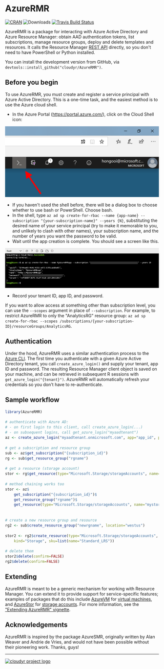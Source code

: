 # AzureRMR

[![CRAN](https://www.r-pkg.org/badges/version/AzureRMR)](https://cran.r-project.org/package=AzureRMR)
![Downloads](https://cranlogs.r-pkg.org/badges/AzureRMR)
[![Travis Build Status](https://travis-ci.org/cloudyr/AzureRMR.png?branch=master)](https://travis-ci.org/cloudyr/AzureRMR)

AzureRMR is a package for interacting with Azure Active Directory and Azure Resource Manager: obtain AAD authentication tokens, list subscriptions, manage resource groups, deploy and delete templates and resources. It calls the Resource Manager [REST API](https://docs.microsoft.com/en-us/rest/api/resources) directly, so you don't need to have PowerShell or Python installed.

You can install the development version from GitHub, via `devtools::install_github("cloudyr/AzureRMR")`.


## Before you begin

To use AzureRMR, you must create and register a service principal with Azure Active Directory. This is a one-time task, and the easiest method is to use the Azure cloud shell.

- In the Azure Portal (https://portal.azure.com/), click on the Cloud Shell icon:

![](vignettes/images/cloudportal2.png)

- If you haven't used the shell before, there will be a dialog box to choose whether to use bash or PowerShell. Choose bash.
- In the shell, type `az ad sp create-for-rbac --name {app-name} --subscription "{your-subscription-name}" --years {N}`, substituting the desired name of your service principal (try to make it memorable to you, and unlikely to clash with other names), your subscription name, and the number of years you want the password to be valid.
- Wait until the app creation is complete. You should see a screen like this.

![](vignettes/images/cloudshell.png)

- Record your tenant ID, app ID, and password.

If you want to allow access at something other than subscription level, you can use the `--scopes` argument in place of `--subscription`. For example, to restrict AzureRMR to only the "AnalyticsRG" resource group: `az ad sp create-for-rbac --scopes /subscriptions/{your-subscription-ID}/resourceGroups/AnalyticsRG`.


## Authentication

Under the hood, AzureRMR uses a similar authentication process to the [Azure CLI](https://docs.microsoft.com/en-us/cli/azure/?view=azure-cli-latest). The first time you authenticate with a given Azure Active Directory tenant, you call `create_azure_login()` and supply your tenant, app ID and password. The resulting Resource Manager client object is saved on your machine, and can be retrieved in subsequent R sessions with `get_azure_login("{tenant}")`. AzureRMR will automatically refresh your credentials so you don't have to re-authenticate.


## Sample workflow

```r
library(AzureRMR)

# authenticate with Azure AD:
# - on first login to this client, call create_azure_login(...)
# - on subsequent logins, call get_azure_login("myaadtenant")
az <- create_azure_login("myaadtenant.onmicrosoft.com", app="app_id", password="password")

# get a subscription and resource group
sub <- az$get_subscription("{subscription_id}")
rg <- sub$get_resource_group("rgname")

# get a resource (storage account)
stor <- rg$get_resource(type="Microsoft.Storage/storageAccounts", name="mystorage")

# method chaining works too
stor <- az$
    get_subscription("{subscription_id}")$
    get_resource_group("rgname")$
    get_resource(type="Microsoft.Storage/storageAccounts", name="mystorage")


# create a new resource group and resource
rg2 <- sub$create_resource_group("newrgname", location="westus")

stor2 <- rg2$create_resource(type="Microsoft.Storage/storageAccounts", name="mystorage2",
    kind="Storage", sku=list(name="Standard_LRS"))

# delete them
stor2$delete(confirm=FALSE)
rg2$delete(confirm=FALSE)
```

## Extending

AzureRMR is meant to be a generic mechanism for working with Resource Manager. You can extend it to provide support for service-specific features; examples of packages that do this include [AzureVM](https://github.com/cloudyr/AzureVM) for [virtual machines](https://azure.microsoft.com/en-us/services/virtual-machines/), and [AzureStor](https://github.com/cloudyr/AzureStor) for [storage accounts](https://azure.microsoft.com/en-us/services/storage/). For more information, see the ["Extending AzureRMR" vignette](vignettes/extend.Rmd).

## Acknowledgements

AzureRMR is inspired by the package AzureSMR, originally written by Alan Weaver and Andrie de Vries, and would not have been possible without their pioneering work. Thanks, guys!

---
[![cloudyr project logo](https://i.imgur.com/JHS98Y7.png)](https://github.com/cloudyr)
